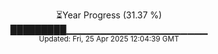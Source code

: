 <p align="center">
⏳Year Progress (31.37 %)<br>
█████████▁▁▁▁▁▁▁▁▁▁▁▁▁▁▁▁▁▁▁▁▁ <br>
<sub>Updated: Fri, 25 Apr 2025 12:04:39 GMT</sub>
</p>

